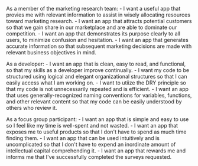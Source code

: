 As a member of the marketing research team:
    - I want a useful app that provies me with relevant information to assist in wisely allocating resources toward marketing research.
    - I want an app that attracts potential customers so that we gain share in our marketplace and are able to dominate our competition.
    - I want an app that demonstrates its purpose clearly to all users, to minimize confusion and hesitation.
    - I want an app that generates accurate information so that subsequent marketing decisions are made with relevant business objectives in mind.

As a developer:
    - I want an app that is clean, easy to read, and functional, so that my skills as a developer improve continually.
    - I want my code to be structured using logical and elegant organizational structures so that I can easily access what I am working on.
    - I want to utiize the DRY principle so that my code is not unnecessarily repeated and is efficient.
    - I want an app that uses generally-recognized naming conventions for variables, functions, and other relevant content so that my code can be easily understood by others who review it.

As a focus group participant:
    - I want an app that is simple and easy to use so I feel like my time is well-spent and not wasted.
    - I want an app that exposes me to useful products so that I don't have to spend as much time finding them.
    - I want an app that can be used intuitively and is uncomplicated so that I don't have to expend an inordinate amount of intellectual capital comprehending it.
    - I want an app that rewards me and informs me that I've successfully completed the surveys requested.
